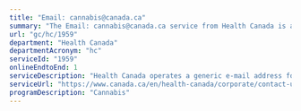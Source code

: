 ```yaml
---
title: "Email: cannabis@canada.ca"
summary: "The Email: cannabis@canada.ca service from Health Canada is available end-to-end online, according to the GC Service Inventory."
url: "gc/hc/1959"
department: "Health Canada"
departmentAcronym: "hc"
serviceId: "1959"
onlineEndtoEnd: 1
serviceDescription: "Health Canada operates a generic e-mail address for enquiries relating to the federal regulation of cannabis. (CSCB)"
serviceUrl: "https://www.canada.ca/en/health-canada/corporate/contact-us.html"
programDescription: "Cannabis"
---
```


